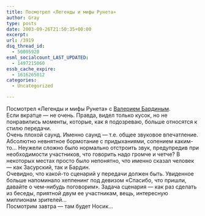 ```yaml
---
title: Посмотрел «Легенды и мифы Рунета»
author: Gray
type: posts
date: 2003-09-26T21:50:35+00:00
excerpt:
url: /3919
dsq_thread_id:
  - 50005920
esml_socialcount_LAST_UPDATED:
  - 1497215060
essb_cache_expire:
  - 1616265012
categories:
  - Uncategorized

---
```








Посмотрел &#171;Легенды и мифы Рунета&#187; с <a href="http://www.rambler-tv.ru/program/lookat/?id=3669&#038;program=legends&#038;guest=bardin" target="_blank">Валерием Бардиным</a>.  
Если вкратце &#8212; не очень. Правда, видел только кусок, но не понравились моменты, которые, как я подозреваю, больше относятся к стилю передачи.  
Очень плохой саунд. Именно саунд &#8212; т.е. общее звуковое впечатление. Абсолютно невнятное бормотание с придыханиями, сопением каким-то&#8230; Неужели сложно было нормально отстроить звук, предупредив при необходимости участников, что говорить надо громче и четче? В некоторых местах просто было непонятно, что именно сказал человек &#8212; как Засурский, так и Бардин.  
Очевидно, что какой-то сценарий у передачи должен быть. Увиденное больше напоминало хеппенинг под девизом &#171;Спасибо, что пришли, давайте о чем-нибудь поговорим&#187;. Задача сценария &#8212; как раз сделать из беседы, приятной двум ее участникам, вещь, интересную миллионам зрителей&#8230;  
Посмотрим завтра &#8212; там будет Носик&#8230;